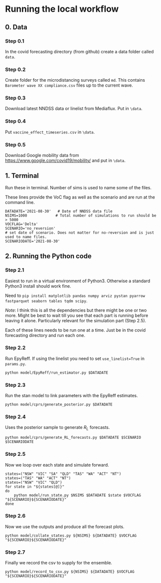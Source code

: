 # Running the local workflow

## 0. Data
### Step 0.1
In the covid forecasting directory (from github) create a data folder called `data`. 
### Step 0.2
Create folder for the microdistancing surveys called `md`. This contains `Barometer wave XX compliance.csv` files up to the current wave. 
### Step 0.3
Download latest NNDSS data or linelist from Mediaflux. Put in `\data`.
### Step 0.4
Put `vaccine_effect_timeseries.csv` in `\data`.
### Step 0.5
Download Google mobility data from https://www.google.com/covid19/mobility/ and put in `\data`.

## 1. Terminal

Run these in terminal. Number of sims is used to name some of the files.

These lines provide the VoC flag as well as the scenario and are run at the command line. 
```
DATADATE='2021-08-30'   # Date of NNDSS data file
NSIMS=1000             # Total number of simulations to run should be > 5000
VOCFLAG='Delta'
SCENARIO='no_reversion'
# set date of scenario. Does not matter for no-reversion and is just used to name files. 
SCENARIODATE='2021-08-30'       
```

## 2. Running the Python code
### Step 2.1

Easiest to run in a virtual environment of Python3. Otherwise a standard Python3 install should work fine. 

Need to `pip install matplotlib pandas numpy arviz pystan pyarrow fastparquet seaborn tables tqdm scipy`.

*Note*: I think this is all the dependencies but there might be one or two more. Might be best to wait till you see that each part is running before leaving it alone. Particularly relevant for the simulation part (Step 2.5).

Each of these lines needs to be run one at a time. Just be in the covid forecasting directory and run each one. 
### Step 2.2

Run EpyReff. If using the linelist you need to set `use_linelist=True` in `params.py`.
```
python model/EpyReff/run_estimator.py $DATADATE
```
### Step 2.3
Run the stan model to link parameters with the EpyReff estimates.
```
python model/cprs/generate_posterior.py $DATADATE 
```

### Step 2.4
Uses the posterior sample to generate $R_L$ forecasts. 
```
python model/cprs/generate_RL_forecasts.py $DATADATE $SCENARIO $SCENARIODATE
```

### Step 2.5
Now we loop over each state and simulate forward. 
```
states=("NSW" "VIC" "SA" "QLD" "TAS" "WA" "ACT" "NT")
states=("TAS" "WA" "ACT" "NT")
states=("NSW" "VIC" "QLD")
for state in "${states[@]}"
do
    python model/run_state.py $NSIMS $DATADATE $state $VOCFLAG "${SCENARIO}${SCENARIODATE}"
done
```

### Step 2.6
Now we use the outputs and produce all the forecast plots. 
```
python model/collate_states.py ${NSIMS} ${DATADATE} $VOCFLAG "${SCENARIO}${SCENARIODATE}"
```

### Step 2.7
Finally we record the csv to supply for the ensemble. 

```
python model/record_to_csv.py ${NSIMS} ${DATADATE} $VOCFLAG "${SCENARIO}${SCENARIODATE}"
```

